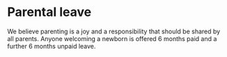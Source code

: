 # Parental leave

We believe parenting is a joy and a responsibility that should be shared by all parents. Anyone welcoming a newborn is offered 6 months paid and a further 6 months unpaid leave.

